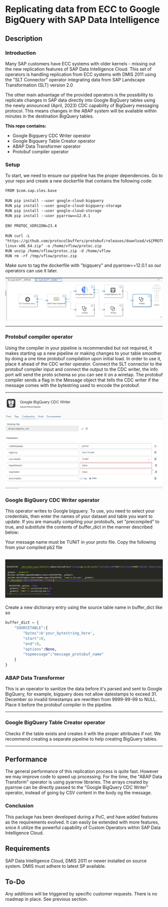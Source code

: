 # Replicating data from ECC to Google BigQuery with SAP Data Intelligence

## Description

### Introduction

Many SAP customers have ECC systems with older kernels - missing out the new replication features of SAP Data Intelligence Cloud. This set of operators is handling replication from ECC systems with DMIS 2011 using the "SLT Connector" operator integrating data from SAP Landscape Transformation (SLT) version 2.0

The other main advantage of the provided operators is the possibility to replicate changes in SAP data directly into Google BigQuery tables using the newly announced (April, 2023) CDC capability of BigQuery messaging protocol. This means changes in the ABAP system will be available within minutes in the destination BigQuery tables.


**This repo contains:**
<ul>
    <li>Google Bigquery CDC Writer operator</li>
    <li>Google Bigquery Table Creator operator</li>
    <li>ABAP Data Transformer operator</li>
    <li>Protobuf compiler operator</li>
</ul>



### Setup


To start, we need to ensure our pipeline has the proper dependencies.
Go to your repo and create a new dockerfile that contains the following code: 

    FROM $com.sap.sles.base

    RUN pip install --user google-cloud-bigquery
    RUN pip install --user google-cloud-bigquery-storage
    RUN pip install --user google-cloud-storage
    RUN pip install --user pyarrow==12.0.1

    ENV PROTOC_VERSION=23.4

    RUN curl -L "https://github.com/protocolbuffers/protobuf/releases/download/v${PROTOC_VERSION}/protoc-${PROTOC_VERSION}-linux-x86_64.zip" -o /home/vflow/protoc.zip 
    RUN unzip /home/vflow/protoc.zip -d /home/vflow 
    RUN rm -rf /tmp/vflow/protoc.zip
    

Make sure to tag the dockerfile with "bigquery" and pyarrow==12.0.1 so our operators can use it later.

![](raw/pipeline.png)

---

### Protobuf compiler operator

Using the compiler in your pipeline is recommended but not required, it makes starting up a new pipeline or making changes to your table smoother by doing a one time protobuf compilation upon initial load. In order to use it, place it ahead of the CDC writer operator. Connect the SLT connector to the protobuf compiler input and connect the output to the CDC writer, the info port will send the proto schema so you can see it on a wiretap. The protobuf compiler sends a flag in the Message object that tells the CDC writer if the message comes with the bytestring used to encode the protobuf.

---

![](raw/CDCconfig.PNG)

### Google BigQuery CDC Writer operator

This operator writes to Google bigquery.
To use, you need to select your credentials, then enter the names of your dataset and table you want to update.
If you are manually compiling your protobufs, set "precompiled" to true, and substitute the contents of buffer_dict in the manner described below:

Your message name must be TUNIT in your proto file.
Copy the following from your compiled pb2 file

![](raw/copythis.PNG)
---

Create a new dictionary entry using the source table name in buffer_dict like so

``` python
buffer_dict = {
    "SOURCETABLE":{
        "bytes":b'your_bytestring_here',
        "start":0,
        "end":0,
        "options":None,
        "topmessage":"message_protobuf_name"
    }
}
```

### ABAP Data Transformer

This is an operator to sanitize the data before it's parsed and sent to Google BigQuery, for example, bigquery does not allow datestamps to exceed 31. December so invalid timestamps are rewritten from 9999-99-99 to NULL. Place it before the protobuf compiler in the pipeline.

---

### Google BigQuery Table Creator operator

Checks if the table exists and creates it with the proper attributes if not. We recommend creating a separate pipeline to help creating BigQuery tables.

---
## Performance

The general performance of this replication process is quite fast. However we may improve code to speed up processing.  For the time, the "ABAP Data Transform" operator is using pyarrow libraries. The arrays created by pyarrow can be directly passed to the "Google BigQuery CDC Writer" operator, instead of going by CSV content in the body og the message.


### Conclusion

This package has been developed during a PoC, and have added features as the requirements evolved.  It can easily be extended with more features, snice it utilize the powerful capability of Custom Operators within SAP Data Intelligence Cloud.

## Requirements
SAP Data Intelligence Cloud, DMIS 2011 or newer installed on source system. DMIS must adhere to latest SP available.

## To-Do
Any additions will be triggered by specific customer requests. There is no roadmap in place. See previous section.
